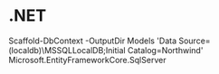 # .NET

Scaffold-DbContext -OutputDir Models 'Data Source=(localdb)\MSSQLLocalDB;Initial Catalog=Northwind' Microsoft.EntityFrameworkCore.SqlServer
